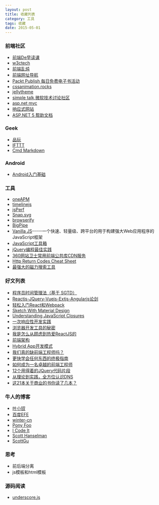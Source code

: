 ```yaml
---
layout: post
title: 收藏列表
category: 工具
tags: 收藏
date: 2015-05-01
---
```


### 前端社区

*   [前端De早读课][1]
*   [w3ctech][2]
*   [前端乱炖][3]
*   [前端网址导航][4]
*   [Packt Publish 每日免费电子书活动][5]
*   [cssanimation.rocks][6]
*   [jellytheme][7]
*   [simple talk,微软技术讨论社区][8]
*   [asp.net mvc][9]
*   [响应式网站][10]
*   [ASP.NET 5 帮助文档][11]

### Geek

*   [品玩][12]
*   [IFTTT][13]
*   [Cmd Markdown][14]

### Android

*   [Android入门基础][15]

### 工具

*   [oneAPM][16]
*   [timelinejs][17]
*   [jsPerf][18]
*   [Snap.svg][19]
*   [browserify][20]
*   [BigPipe][21]
*   [Vanilla JS][22]-----一个快速、轻量级、跨平台的用于构建强大Web应用程序的JavaScript框架
*   [JavaScript工具箱][23]
*   [jQuery编程最佳实践][24]
*   [360网站卫士常用前端公共库CDN服务][25]
*   [Http Return Codes Cheat Sheet][26]
*   [最强大的磁力搜索工具][27]

### 好文列表

*   [程序员时间管理法（基于 SGTD）][28]
*   [Reactjs-JQuery-Vuejs-Extjs-Angularjs论剑][29]
*   [轻松入门React和Webpack][30]
*   [Sketch With Material Design][31]
*   [Understanding JavaScript Closures][32]
*   [一次响应性开发实践][33]
*   [浏览器开发工具的秘密][34]
*   [我是怎么从顾虑到热爱ReactJS的][35]
*   [前端架构][36]
*   [Hybrid App开发模式][37]
*   [我们真的缺前端工程师吗？][38]
*   [更快学会任何东西的终极指南][39]
*   [如何成为一名卓越的前端工程师][40]
*   [12个用得着的JQuery代码片段][41]
*   [从理论到实践，全方位认识DNS][42]
*   [这21本关于商业的书你读了几本？][43]

### 牛人的博客

*   [叶小钗][44]
*   [百度EFE][45]
*   [winter-cn][46]
*   [Pony Foo][47]
*   [I Code It][48]
*   [Scott Hanselman][49]
*   [ScottGu][50]

### 思考

*   前后端分离
*   js模板和html模板

### 源码阅读

*   [underscore.js][51]

 [1]: http://www.zaoduke.net/
 [2]: http://www.w3ctech.com/
 [3]: http://www.html-js.com/
 [4]: http://www.whycss.com/
 [5]: https://www.packtpub.com/packt/offers/free-learning
 [6]: https://cssanimation.rocks/
 [7]: http://jekyllthemes.org/
 [8]: https://www.simple-talk.com/
 [9]: http://www.dotnetcurry.com/tutorials/aspnet-mvc
 [10]: http://www.awwwards.com/websites/responsive-design/
 [11]: http://docs.asp.net/en/latest/index.html
 [12]: http://www.pingwest.com/
 [13]: https://ifttt.com/
 [14]: https://www.zybuluo.com/mdeditor
 [15]: http://hukai.me/android-training-course-in-chinese/basics/index.html
 [16]: http://mp.weixin.qq.com/s?__biz=MjM5MTA1MjAxMQ==&mid=205032222&idx=1&sn=39690f611f81734ea23a9a989c8a75b2#rd
 [17]: http://timeline.knightlab.com/
 [18]: http://jsperf.com/
 [19]: http://snapsvg.io/
 [20]: http://segmentfault.com/a/1190000002941361
 [21]: http://jmperezperez.com/tutorial-how-to-implement-bigpipe-using-asp-net-mvc-part-1/
 [22]: http://vanilla-js.com/
 [23]: http://web.jobbole.com/64771/
 [24]: http://www.cnblogs.com/Wayou/p/jquery_best_practise.html
 [25]: http://libs.useso.com/
 [26]: http://www.cheatography.com/kstep/cheat-sheets/http-status-codes/
 [27]: http://www.h31bt1.net/
 [28]: http://yujiangshui.com/sgtd-time-manager/
 [29]: http://www.html-js.com/article/Games-graphics-image-rendering-algorithm-ReactjsJQueryVuejsExtjsAngularjs-mountain
 [30]: http://www.html-js.com/article/The-front-four-basic-skills-shuoxuedouchang%202931
 [31]: http://www.smashingmagazine.com/2015/05/15/sketch-with-material-design/
 [32]: https://javascriptweblog.wordpress.com/2010/10/25/understanding-javascript-closures/
 [33]: http://hikejun.com/blog/2012/08/30/%E4%B8%80%E6%AC%A1%E5%93%8D%E5%BA%94%E6%80%A7%E5%BC%80%E5%8F%91%E5%AE%9E%E8%B7%B5/
 [34]: http://jinlong.github.io/2013/08/29/devtoolsecrets/#findDevTools
 [35]: http://ourjs.com/detail/5567c046d11a73aa4d000003
 [36]: http://saito.im/note/The-Architecture-of-F2E/
 [37]: http://blog.pandocloud.com/?p=188
 [38]: http://icodeit.org/2015/06/do-we-really-short-for-front-end-developer/
 [39]: http://36kr.com/p/533829.html
 [40]: http://jiongks.name/blog/how-to-become-a-great-front-end-engineer/
 [41]: http://www.cnblogs.com/txiaoxin/p/4928320.html
 [42]: http://selfboot.cn/2015/11/05/dns_theory/
 [43]: http://www.huxiu.com/article/131934/1.html
 [44]: http://www.cnblogs.com/yexiaochai/
 [45]: http://efe.baidu.com/
 [46]: http://www.cnblogs.com/winter-cn/
 [47]: http://ponyfoo.com/
 [48]: http://icodeit.org/
 [49]: http://www.hanselman.com/
 [50]: http://weblogs.asp.net/scottgu
 [51]: http://underscorejs.org/docs/underscore.html
